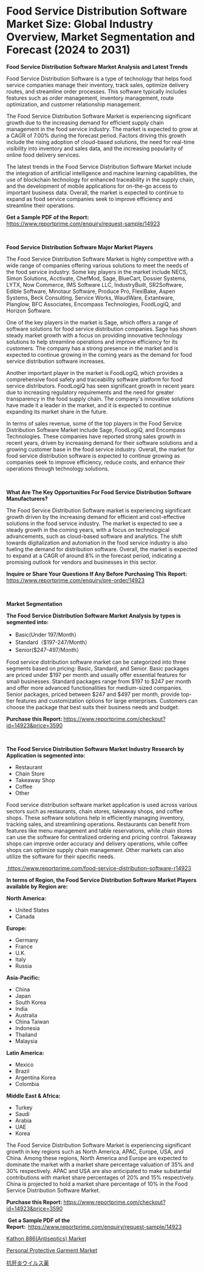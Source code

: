 <p><h1>Food Service Distribution Software Market Size: Global Industry Overview, Market Segmentation and Forecast (2024 to 2031)</h1></p><p><strong>Food Service Distribution Software Market Analysis and Latest Trends</strong></p>
<p><p>Food Service Distribution Software is a type of technology that helps food service companies manage their inventory, track sales, optimize delivery routes, and streamline order processes. This software typically includes features such as order management, inventory management, route optimization, and customer relationship management.</p><p>The Food Service Distribution Software Market is experiencing significant growth due to the increasing demand for efficient supply chain management in the food service industry. The market is expected to grow at a CAGR of 7.00% during the forecast period. Factors driving this growth include the rising adoption of cloud-based solutions, the need for real-time visibility into inventory and sales data, and the increasing popularity of online food delivery services.</p><p>The latest trends in the Food Service Distribution Software Market include the integration of artificial intelligence and machine learning capabilities, the use of blockchain technology for enhanced traceability in the supply chain, and the development of mobile applications for on-the-go access to important business data. Overall, the market is expected to continue to expand as food service companies seek to improve efficiency and streamline their operations.</p></p>
<p><strong>Get a Sample PDF of the Report:&nbsp;</strong> <a href="https://www.reportprime.com/enquiry/request-sample/14923">https://www.reportprime.com/enquiry/request-sample/14923</a></p>
<p>&nbsp;</p>
<p><strong>Food Service Distribution Software Major Market Players</strong></p>
<p><p>The Food Service Distribution Software Market is highly competitive with a wide range of companies offering various solutions to meet the needs of the food service industry. Some key players in the market include NECS, Simon Solutions, Acctivate, ChefMod, Sage, BlueCart, Dossier Systems, LYTX, Now Commerce, IMS Software LLC, IndustryBuilt, SR2Software, Edible Software, Minotaur Software, Produce Pro, FlexiBake, Aspen Systems, Beck Consulting, Service Works, WaudWare, Extantware, Planglow, BFC Associates, Encompass Technologies, FoodLogiQ, and Horizon Software.</p><p>One of the key players in the market is Sage, which offers a range of software solutions for food service distribution companies. Sage has shown steady market growth with a focus on providing innovative technology solutions to help streamline operations and improve efficiency for its customers. The company has a strong presence in the market and is expected to continue growing in the coming years as the demand for food service distribution software increases.</p><p>Another important player in the market is FoodLogiQ, which provides a comprehensive food safety and traceability software platform for food service distributors. FoodLogiQ has seen significant growth in recent years due to increasing regulatory requirements and the need for greater transparency in the food supply chain. The company's innovative solutions have made it a leader in the market, and it is expected to continue expanding its market share in the future.</p><p>In terms of sales revenue, some of the top players in the Food Service Distribution Software Market include Sage, FoodLogiQ, and Encompass Technologies. These companies have reported strong sales growth in recent years, driven by increasing demand for their software solutions and a growing customer base in the food service industry. Overall, the market for food service distribution software is expected to continue growing as companies seek to improve efficiency, reduce costs, and enhance their operations through technology solutions.</p></p>
<p>&nbsp;</p>
<p><strong>What Are The Key Opportunities For Food Service Distribution Software Manufacturers?</strong></p>
<p><p>The Food Service Distribution Software market is experiencing significant growth driven by the increasing demand for efficient and cost-effective solutions in the food service industry. The market is expected to see a steady growth in the coming years, with a focus on technological advancements, such as cloud-based software and analytics. The shift towards digitalization and automation in the food service industry is also fueling the demand for distribution software. Overall, the market is expected to expand at a CAGR of around 8% in the forecast period, indicating a promising outlook for vendors and businesses in this sector.</p></p>
<p><strong>Inquire or Share Your Questions If Any Before Purchasing This Report:</strong> <a href="https://www.reportprime.com/enquiry/pre-order/14923">https://www.reportprime.com/enquiry/pre-order/14923</a></p>
<p>&nbsp;</p>
<p><strong>Market Segmentation</strong></p>
<p><strong>The Food Service Distribution Software Market Analysis by types is segmented into:</strong></p>
<p><ul><li>Basic(Under 197/Month）</li><li>Standard（$197-247/Month）</li><li>Senior($247-497/Month）</li></ul></p>
<p><p>Food service distribution software market can be categorized into three segments based on pricing: Basic, Standard, and Senior. Basic packages are priced under $197 per month and usually offer essential features for small businesses. Standard packages range from $197 to $247 per month and offer more advanced functionalities for medium-sized companies. Senior packages, priced between $247 and $497 per month, provide top-tier features and customization options for large enterprises. Customers can choose the package that best suits their business needs and budget.</p></p>
<p><strong>Purchase this Report:&nbsp;</strong><a href="https://www.reportprime.com/checkout?id=14923&price=3590">https://www.reportprime.com/checkout?id=14923&price=3590</a></p>
<p>&nbsp;</p>
<p><strong>The Food Service Distribution Software Market Industry Research by Application is segmented into:</strong></p>
<p><ul><li>Restaurant</li><li>Chain Store</li><li>Takeaway Shop</li><li>Coffee</li><li>Other</li></ul></p>
<p><p>Food service distribution software market application is used across various sectors such as restaurants, chain stores, takeaway shops, and coffee shops. These software solutions help in efficiently managing inventory, tracking sales, and streamlining operations. Restaurants can benefit from features like menu management and table reservations, while chain stores can use the software for centralized ordering and pricing control. Takeaway shops can improve order accuracy and delivery operations, while coffee shops can optimize supply chain management. Other markets can also utilize the software for their specific needs.</p></p>
<p><a href="https://www.reportprime.com/food-service-distribution-software-r14923">&nbsp;https://www.reportprime.com/food-service-distribution-software-r14923</a></p>
<p><strong>In terms of Region, the Food Service Distribution Software Market Players available by Region are:</strong></p>
<p>
    <p> <strong> North America: </strong>
        <ul>
            <li>United States</li>
            <li>Canada</li>
        </ul>
        </p> 
    <p> <strong> Europe: </strong>
        <ul>
            <li>Germany</li>
            <li>France</li>
            <li>U.K.</li>
            <li>Italy</li>
            <li>Russia</li>
        </ul>
        </p> 
    <p> <strong> Asia-Pacific: </strong>
        <ul>
            <li>China</li>
            <li>Japan</li>
            <li>South Korea</li>
            <li>India</li>
            <li>Australia</li>
            <li>China Taiwan</li>
            <li>Indonesia</li>
            <li>Thailand</li>
            <li>Malaysia</li>
        </ul>
        </p> 
    <p> <strong> Latin America: </strong>
        <ul>
            <li>Mexico</li>
            <li>Brazil</li>
            <li>Argentina Korea</li>
            <li>Colombia</li>
        </ul>
        </p> 
    <p> <strong> Middle East & Africa: </strong>
        <ul>
            <li>Turkey</li>
            <li>Saudi</li>
            <li>Arabia</li>
            <li>UAE</li>
            <li>Korea</li>
        </ul>
    </p>
    </p>
<p><p>The Food Service Distribution Software Market is experiencing significant growth in key regions such as North America, APAC, Europe, USA, and China. Among these regions, North America and Europe are expected to dominate the market with a market share percentage valuation of 35% and 30% respectively. APAC and USA are also anticipated to make substantial contributions with market share percentages of 20% and 15% respectively. China is projected to hold a market share percentage of 10% in the Food Service Distribution Software Market.</p></p>
<p><strong>Purchase this Report: </strong><a href="https://www.reportprime.com/checkout?id=14923&price=3590">https://www.reportprime.com/checkout?id=14923&price=3590</a></p>
<p>&nbsp;<strong>Get a Sample PDF of the Report:&nbsp;&nbsp;</strong><a href="https://www.reportprime.com/enquiry/request-sample/14923">https://www.reportprime.com/enquiry/request-sample/14923</a></p>
<p><strong></strong></p>
<p><p><a href="https://view.publitas.com/reportprime-1/kathon-886-antiseptics-market-competitive-analysis-market-trends-and-forecast-to-2031/">Kathon 886(Antiseptics) Market</a></p><p><a href="https://view.publitas.com/reportprime-1/personal-protective-garment-market-size-market-outlook-and-market-forecast-2024-to-2031/">Personal Protective Garment Market</a></p><p><a href="https://github.com/TysonKub/Market-Research-Report-List-1/blob/main/300467281236.md">抗肝炎ウイルス薬</a></p></p>